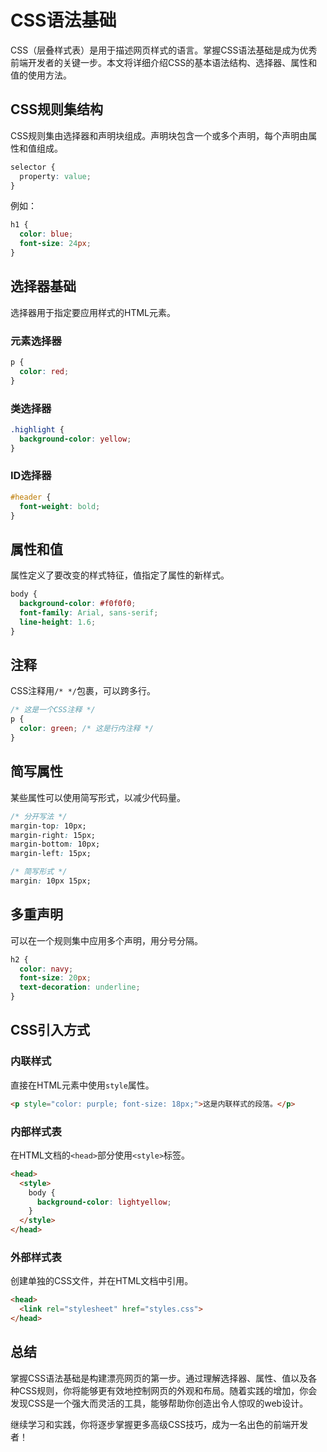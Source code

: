 # CSS语法基础

CSS（层叠样式表）是用于描述网页样式的语言。掌握CSS语法基础是成为优秀前端开发者的关键一步。本文将详细介绍CSS的基本语法结构、选择器、属性和值的使用方法。

## CSS规则集结构

CSS规则集由选择器和声明块组成。声明块包含一个或多个声明，每个声明由属性和值组成。

```css
selector {
  property: value;
}
```

例如：

```css
h1 {
  color: blue;
  font-size: 24px;
}
```

## 选择器基础

选择器用于指定要应用样式的HTML元素。

### 元素选择器

```css
p {
  color: red;
}
```

### 类选择器

```css
.highlight {
  background-color: yellow;
}
```

### ID选择器

```css
#header {
  font-weight: bold;
}
```

## 属性和值

属性定义了要改变的样式特征，值指定了属性的新样式。

```css
body {
  background-color: #f0f0f0;
  font-family: Arial, sans-serif;
  line-height: 1.6;
}
```

## 注释

CSS注释用`/* */`包裹，可以跨多行。

```css
/* 这是一个CSS注释 */
p {
  color: green; /* 这是行内注释 */
}
```

## 简写属性

某些属性可以使用简写形式，以减少代码量。

```css
/* 分开写法 */
margin-top: 10px;
margin-right: 15px;
margin-bottom: 10px;
margin-left: 15px;

/* 简写形式 */
margin: 10px 15px;
```

## 多重声明

可以在一个规则集中应用多个声明，用分号分隔。

```css
h2 {
  color: navy;
  font-size: 20px;
  text-decoration: underline;
}
```

## CSS引入方式

### 内联样式

直接在HTML元素中使用`style`属性。

```html
<p style="color: purple; font-size: 18px;">这是内联样式的段落。</p>
```

### 内部样式表

在HTML文档的`<head>`部分使用`<style>`标签。

```html
<head>
  <style>
    body {
      background-color: lightyellow;
    }
  </style>
</head>
```

### 外部样式表

创建单独的CSS文件，并在HTML文档中引用。

```html
<head>
  <link rel="stylesheet" href="styles.css">
</head>
```

## 总结

掌握CSS语法基础是构建漂亮网页的第一步。通过理解选择器、属性、值以及各种CSS规则，你将能够更有效地控制网页的外观和布局。随着实践的增加，你会发现CSS是一个强大而灵活的工具，能够帮助你创造出令人惊叹的web设计。

继续学习和实践，你将逐步掌握更多高级CSS技巧，成为一名出色的前端开发者！